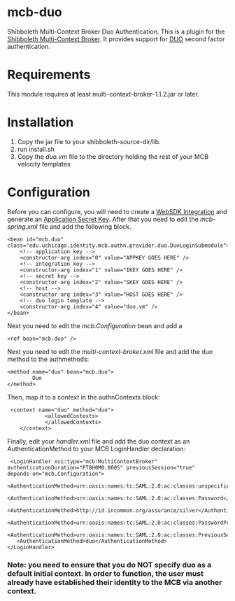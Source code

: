mcb-duo
=======

Shibboleth Multi-Context Broker Duo Authentication.  This is a plugin for the 
[Shibboleth Multi-Context Broker](https://wiki.shibboleth.net/confluence/display/SHIB2/Multi-Context+Broker). 
It provides support for [DUO](http://www.duosecurity.com/) second factor authentication.

# Requirements
This module requires at least multi-context-broker-1.1.2.jar or later.

# Installation
1. Copy the jar file to your shibboleth-source-dir/lib.  
2. run install.sh
3. Copy the *duo.vm* file to the directory holding the rest of your MCB velocity templates

# Configuration

Before you can configure, you will need to create a [WebSDK Integration](https://www.duosecurity.com/docs/duoweb) and 
generate an [Application Secret Key](https://www.duosecurity.com/docs/duoweb#1.-generate-an-akey).  After that you need
to edit the *mcb-spring.xml* file and add the following block.


    <bean id="mcb.duo" class="edu.uchicago.identity.mcb.authn.provider.duo.DuoLoginSubmodule">
        <!-- application key -->
        <constructor-arg index="0" value="APPKEY GOES HERE" />
        <!-- integration key -->
        <constructor-arg index="1" value="IKEY GOES HERE" />
        <!-- secret key -->
        <constructor-arg index="2" value="SKEY GOES HERE" />
        <!-- host -->
        <constructor-arg index="3" value="HOST GOES HERE" />
        <!-- duo login template -->
        <constructor-arg index="4" value="duo.vm" />
    </bean>

Next you need to edit the *mcb.Configuration* bean and add a 

    <ref bean="mcb.duo" />

Next you need to edit the *multi-context-broker.xml* file and add the duo method to the authmethods:

    <method name="duo" bean="mcb.duo">
            Duo
    </method> 

Then, map it to a context in the authnContexts block:

     <context name="duo" method="duo">
                <allowedContexts>
                </allowedContexts>
        </context>

Finally, edit your *handler.xml* file and add the duo context as an AuthenticationMethod to your MCB LoginHandler declaration:

     <LoginHandler xsi:type="mcb:MultiContextBroker" authenticationDuration="PT8H0M0.000S" previousSession="true"
    depends-on="mcb.Configuration">
       <AuthenticationMethod>urn:oasis:names:tc:SAML:2.0:ac:classes:unspecified</AuthenticationMethod>
       <AuthenticationMethod>urn:oasis:names:tc:SAML:2.0:ac:classes:Password</AuthenticationMethod>
       <AuthenticationMethod>http://id.incommon.org/assurance/silver</AuthenticationMethod>
       <AuthenticationMethod>urn:oasis:names:tc:SAML:2.0:ac:classes:PasswordProtectedTransport</AuthenticationMethod>
       <AuthenticationMethod>urn:oasis:names:tc:SAML:2.0:ac:classes:PreviousSession</AuthenticationMethod>
       <AuthenticationMethod>duo</AuthenticationMethod>
    </LoginHandler>


### Note: you need to ensure that you do NOT specify duo as a default initial context.  In order to function, the user must already have established their identity to the MCB via another context.
